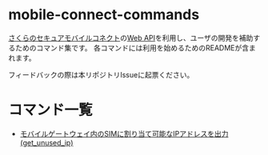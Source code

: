 # mobile-connect-commands

[さくらのセキュアモバイルコネクト](https://iot.sakura.ad.jp/sim/)の[Web API](https://manual.sakura.ad.jp/cloud/mobile-connect/api.html)を利用し、ユーザの開発を補助するためのコマンド集です。
各コマンドには利用を始めるためのREADMEが含まれます。

フィードバックの際は本リポジトリIssueに起票ください。

# コマンド一覧

- [モバイルゲートウェイ内のSIMに割り当て可能なIPアドレスを出力(get_unused_ip)](./get_unused_ip)